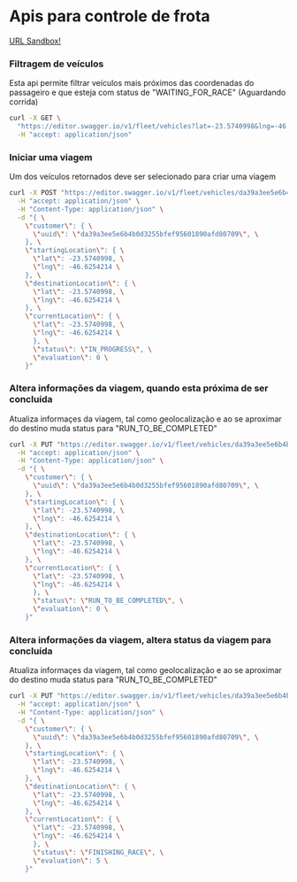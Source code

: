 
# Apis para controle de frota

[URL Sandbox!](https://app.swaggerhub.com/apis-docs/laselva/mba-trabalho-fleet-control_platform/2.0)

### Filtragem de veículos

Esta api permite filtrar veículos mais próximos das coordenadas do passageiro e que esteja com status de "WAITING_FOR_RACE" (Aguardando corrida)

```sh
curl -X GET \
  "https://editor.swagger.io/v1/fleet/vehicles?lat=-23.5740998&lng=-46.6254214&status=WAITING_FOR_RACE&category=BASIC" \
  -H "accept: application/json"
```

### Iniciar uma viagem

Um dos veículos retornados deve ser selecionado para criar uma viagem

```sh
curl -X POST "https://editor.swagger.io/v1/fleet/vehicles/da39a3ee5e6b4b0d3255bfef95601890afd80709/travels" \
  -H "accept: application/json" \
  -H "Content-Type: application/json" \
  -d "{ \
    \"customer\": { \
      \"uuid\": \"da39a3ee5e6b4b0d3255bfef95601890afd80709\", \
    }, \
    \"startingLocation\": { \
      \"lat\": -23.5740998, \
      \"lng\": -46.6254214 \
    }, \
    \"destinationLocation\": { \
      \"lat\": -23.5740998, \
      \"lng\": -46.6254214 \
    }, \
    \"currentLocation\": { \
      \"lat\": -23.5740998, \
      \"lng\": -46.6254214 \
      }, \
      \"status\": \"IN_PROGRESS\", \
      \"evaluation\": 0 \
    }"
```

### Altera informações da viagem, quando esta próxima de ser concluída

Atualiza informaçes da viagem, tal como geolocalização e ao se aproximar do destino muda status para "RUN_TO_BE_COMPLETED"

```sh
curl -X PUT "https://editor.swagger.io/v1/fleet/vehicles/da39a3ee5e6b4b0d3255bfef95601890afd80709/travels/da39a3ee5e6b4b0d3255bfef95601890afd80709" \
  -H "accept: application/json" \
  -H "Content-Type: application/json" \
  -d "{ \
    \"customer\": { \
      \"uuid\": \"da39a3ee5e6b4b0d3255bfef95601890afd80709\", \
    }, \
    \"startingLocation\": { \
      \"lat\": -23.5740998, \
      \"lng\": -46.6254214 \
    }, \
    \"destinationLocation\": { \
      \"lat\": -23.5740998, \
      \"lng\": -46.6254214 \
    }, \
    \"currentLocation\": { \
      \"lat\": -23.5740998, \
      \"lng\": -46.6254214 \
      }, \
      \"status\": \"RUN_TO_BE_COMPLETED\", \
      \"evaluation\": 0 \
    }"
```

### Altera informações da viagem, altera status da viagem para concluída

Atualiza informaçes da viagem, tal como geolocalização e ao se aproximar do destino muda status para "RUN_TO_BE_COMPLETED"

```sh
curl -X PUT "https://editor.swagger.io/v1/fleet/vehicles/da39a3ee5e6b4b0d3255bfef95601890afd80709/travels/da39a3ee5e6b4b0d3255bfef95601890afd80709" \
  -H "accept: application/json" \
  -H "Content-Type: application/json" \
  -d "{ \
    \"customer\": { \
      \"uuid\": \"da39a3ee5e6b4b0d3255bfef95601890afd80709\", \
    }, \
    \"startingLocation\": { \
      \"lat\": -23.5740998, \
      \"lng\": -46.6254214 \
    }, \
    \"destinationLocation\": { \
      \"lat\": -23.5740998, \
      \"lng\": -46.6254214 \
    }, \
    \"currentLocation\": { \
      \"lat\": -23.5740998, \
      \"lng\": -46.6254214 \
      }, \
      \"status\": \"FINISHING_RACE\", \
      \"evaluation\": 5 \
    }"
```



